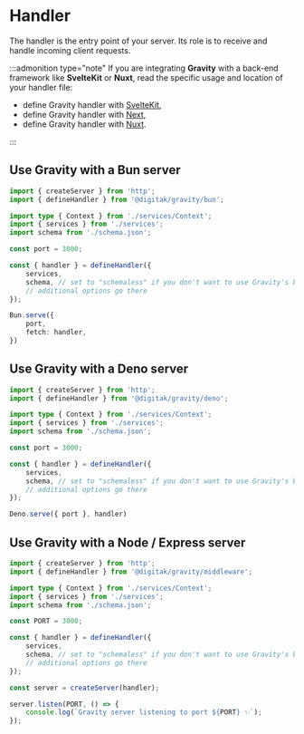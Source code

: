 # Handler

The handler is the entry point of your server. Its role is to receive and handle incoming client requests.

:::admonition type="note"
If you are integrating **Gravity** with a back-end framework like **SvelteKit** or **Nuxt**, read the specific usage and location of your handler file:

- define Gravity handler with [SvelteKit](/docs/frameworks/svelte-kit),
- define Gravity handler with [Next](/docs/frameworks/next),
- define Gravity handler with [Nuxt](/docs/frameworks/nuxt).

:::



## Use Gravity with a Bun server

```typescript
import { createServer } from 'http';
import { defineHandler } from '@digitak/gravity/bun';

import type { Context } from './services/Context';
import { services } from './services';
import schema from './schema.json';

const port = 3000;

const { handler } = defineHandler({
	services,
	schema, // set to "schemaless" if you don't want to use Gravity's built-in validator
	// additional options go there
});

Bun.serve({
	port,
	fetch: handler,
})
```




## Use Gravity with a Deno server

```typescript
import { createServer } from 'http';
import { defineHandler } from '@digitak/gravity/deno';

import type { Context } from './services/Context';
import { services } from './services';
import schema from './schema.json';

const port = 3000;

const { handler } = defineHandler({
	services,
	schema, // set to "schemaless" if you don't want to use Gravity's built-in validator
	// additional options go there
});

Deno.serve({ port }, handler)
```

## Use Gravity with a Node / Express server

```typescript
import { createServer } from 'http';
import { defineHandler } from '@digitak/gravity/middleware';

import type { Context } from './services/Context';
import { services } from './services';
import schema from './schema.json';

const PORT = 3000;

const { handler } = defineHandler({
	services,
	schema, // set to "schemaless" if you don't want to use Gravity's built-in validator
	// additional options go there
});

const server = createServer(handler);

server.listen(PORT, () => {
	console.log(`Gravity server listening to port ${PORT} ✨`);
});
```
